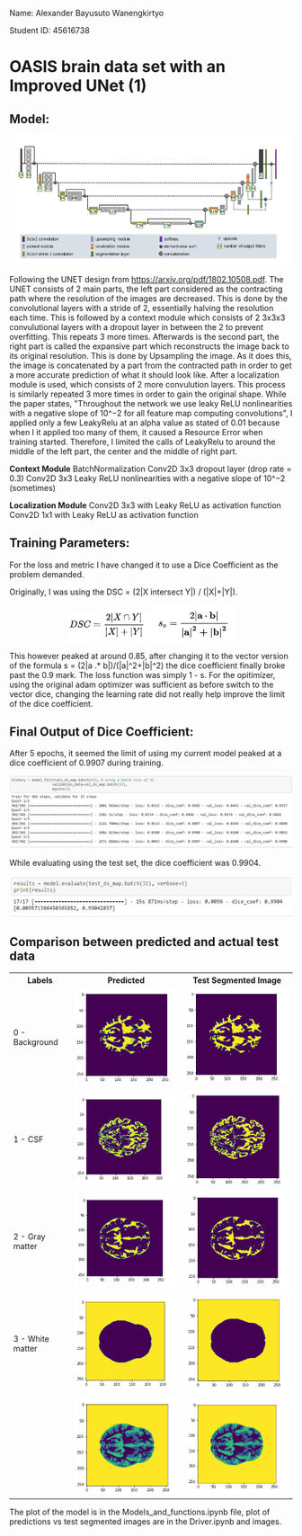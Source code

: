 Name: Alexander Bayusuto Wanengkirtyo

Student ID: 45616738

# OASIS brain data set with an Improved UNet (1)

## Model:

<p align="center"> 
	<img src="./images/unet_structure.PNG" />
</p>

Following the UNET design from <https://arxiv.org/pdf/1802.10508.pdf>. The UNET consists of 2 main parts, the left part considered as the contracting path where the resolution of the images are decreased. This is done by the convolutional layers with a stride of 2, essentially halving the resolution each time. This is followed by a context module which consists of 2 3x3x3 convulutional layers with a dropout layer in between the 2 to prevent overfitting. This repeats 3 more times. Afterwards is the second part, the right part is called the expansive part which reconstructs the image back to its original resolution. This is done by Upsampling the image. As it does this, the image is concatenated by a part from the contracted path in order to get a more accurate prediction of what it should look like. After a localization module is used, which consists of 2 more convulution layers. This process is similarly repeated 3 more times in order to gain the original shape. While the paper states, "Throughout the network we use leaky ReLU nonlinearities with a negative slope of 10^−2 for all feature map computing convolutions", I applied only a few LeakyRelu at an alpha value as stated of 0.01 because when I it applied too many of them, it caused a Resource Error when training started. Therefore, I limited the calls of LeakyRelu to around the middle of the left part, the center and the middle of right part.

**Context Module**
BatchNormalization
Conv2D 3x3
dropout layer (drop rate = 0.3)
Conv2D 3x3
Leaky ReLU nonlinearities with a negative slope of 10^−2 (sometimes)

**Localization Module**
Conv2D 3x3 with Leaky ReLU as activation function
Conv2D 1x1 with Leaky ReLU as activation function

## Training Parameters:
For the loss and metric I have changed it to use a Dice Coefficient as the problem demanded. 

Originally, I was using the DSC = (2|X intersect Y|) / (|X|+|Y|). 

<p align="center"> 
	<img src="./images/dice1.PNG" />
  <img src="./images/dice2.PNG" />
</p>

This however peaked at around 0.85, after changing it to the vector version of the formula s = (2|a .* b|)/(|a|^2+|b|^2) the dice coefficient finally broke past the 0.9 mark. The loss function was simply 1 - s. For the opitimizer, using the original adam optimizer was sufficient as before switch to the vector dice, changing the learning rate did not really help improve the limit of the dice coefficient. 


## Final Output of Dice Coefficient:
After 5 epochs, it seemed the limit of using my current model peaked at a dice coefficient of 0.9907 during training.
<p> 
	<img src="./images/training_set_result.PNG" />
</p>

While evaluating using the test set, the dice coefficient was 0.9904.
<p> 
	<img src="./images/test_set_result.PNG" />
</p>

## Comparison between predicted and actual test data

<table>
  <tr>
    <th>Labels</th>
    <th>Predicted</th>
    <th>Test Segmented Image</th>
  </tr>
  <tr>
    <td>0 - Background</td>
    <td><img src="./images/pred_seg0.PNG" /></td>
    <td><img src="./images/true_seg0.PNG" /></td>
  </tr>
  <tr>
    <td>1 - CSF</td>
    <td><img src="./images/pred_seg1.PNG" /></td>
    <td><img src="./images/true_seg1.PNG" /></td>
  </tr>
  <tr>
    <td>2 - Gray matter</td>
    <td><img src="./images/pred_seg2.PNG" /></td>
    <td><img src="./images/true_seg2.PNG" /></td>
  </tr>
  <tr>
    <td>3 - White matter</td>
    <td><img src="./images/pred_seg3.PNG" /></td>
    <td><img src="./images/true_seg3.PNG" /></td>
  </tr>
  <tr>
    <td></td>
    <td><img src="./images/pred_seg4.PNG" /></td>
    <td><img src="./images/true_seg4.PNG" /></td>
  </tr>
</table>

The plot of the model is in the Models_and_functions.ipynb file, plot of predictions vs test segmented images are in the Driver.ipynb and images.
